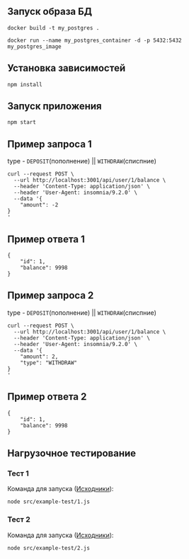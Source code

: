 ## Запуск образа БД

```shell
docker build -t my_postgres .
```

```shell
docker run --name my_postgres_container -d -p 5432:5432 my_postgres_image
```

## Установка зависимостей

```shell
npm install
```

## Запуск приложения

```shell
npm start
```

## Пример запроса 1

type - `DEPOSIT`(пополнение) || `WITHDRAW`(списпние)

```shell
curl --request POST \
  --url http://localhost:3001/api/user/1/balance \
  --header 'Content-Type: application/json' \
  --header 'User-Agent: insomnia/9.2.0' \
  --data '{
	"amount": -2
}
'
```

## Пример ответа 1

```shell
{
	"id": 1,
	"balance": 9998
}
```

## Пример запроса 2

type - `DEPOSIT`(пополнение) || `WITHDRAW`(списпние)

```shell
curl --request POST \
  --url http://localhost:3001/api/user/1/balance \
  --header 'Content-Type: application/json' \
  --header 'User-Agent: insomnia/9.2.0' \
  --data '{
	"amount": 2,
	"type": "WITHDRAW"
}
'
```

## Пример ответа 2

```shell
{
	"id": 1,
	"balance": 9998
}
```

## Нагрузочное тестирование

### Тест 1

Команда для запуска ([Исходники](https://github.com/Nazir28/starpets-users/blob/main/src/example-test/1.js)):

```shell
node src/example-test/1.js
```

### Тест 2

Команда для запуска ([Исходники](https://github.com/Nazir28/starpets-users/blob/main/src/example-test/2.js)):

```shell
node src/example-test/2.js
```
